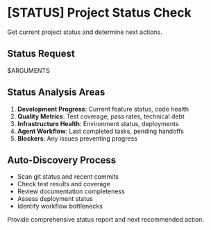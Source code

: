 # [STATUS] Project Status Check

Get current project status and determine next actions.

## Status Request
$ARGUMENTS

## Status Analysis Areas
1. **Development Progress**: Current feature status, code health
2. **Quality Metrics**: Test coverage, pass rates, technical debt
3. **Infrastructure Health**: Environment status, deployments
4. **Agent Workflow**: Last completed tasks, pending handoffs
5. **Blockers**: Any issues preventing progress

## Auto-Discovery Process
- Scan git status and recent commits
- Check test results and coverage
- Review documentation completeness
- Assess deployment status
- Identify workflow bottlenecks

Provide comprehensive status report and next recommended action.
